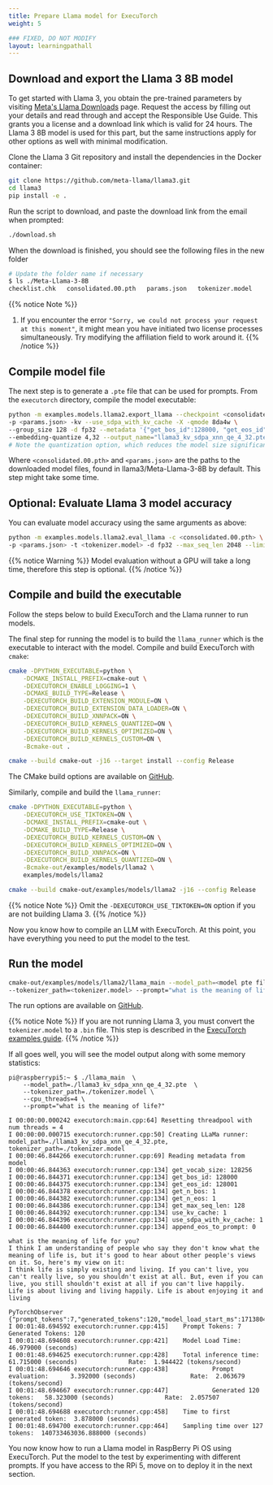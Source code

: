 ```yaml
---
title: Prepare Llama model for ExecuTorch
weight: 5

### FIXED, DO NOT MODIFY
layout: learningpathall
---
```


## Download and export the Llama 3 8B model

To get started with Llama 3, you obtain the pre-trained parameters by visiting [Meta's Llama Downloads](https://llama.meta.com/llama-downloads/) page. Request the access by filling out your details and read through and accept the Responsible Use Guide. This grants you a license and a download link which is valid for 24 hours. The Llama 3 8B model is used for this part, but the same instructions apply for other options as well with minimal modification. 

Clone the Llama 3 Git repository and install the dependencies in the Docker container:

```bash
git clone https://github.com/meta-llama/llama3.git
cd llama3
pip install -e .
```
Run the script to download, and paste the download link from the email when prompted:
```bash
./download.sh
```

When the download is finished, you should see the following files in the new folder

```bash
# Update the folder name if necessary
$ ls ./Meta-Llama-3-8B
checklist.chk   consolidated.00.pth   params.json   tokenizer.model
```


{{% notice Note %}}
1. If you encounter the error `"Sorry, we could not process your request at this moment"`, it might mean you have initiated two license processes simultaneously. Try modifying the affiliation field to work around it.
{{% /notice %}}

## Compile model file

The next step is to generate a `.pte` file that can be used for prompts. From the `executorch` directory, compile the model executable:
```bash {cwd="executorch"}
python -m examples.models.llama2.export_llama --checkpoint <consolidated.00.pth> \
-p <params.json> -kv --use_sdpa_with_kv_cache -X -qmode 8da4w \ 
--group_size 128 -d fp32 --metadata '{"get_bos_id":128000, "get_eos_id":128001}' \
--embedding-quantize 4,32 --output_name="llama3_kv_sdpa_xnn_qe_4_32.pte"
# Note the quantization option, which reduces the model size significantly
```

Where `<consolidated.00.pth>` and `<params.json>` are the paths to the downloaded model files, found in llama3/Meta-Llama-3-8B by default. This step might take some time.


## Optional: Evaluate Llama 3 model accuracy

You can evaluate model accuracy using the same arguments as above:

``` bash
python -m examples.models.llama2.eval_llama -c <consolidated.00.pth> \
-p <params.json> -t <tokenizer.model> -d fp32 --max_seq_len 2048 --limit 1000
```

{{% notice Warning %}}
Model evaluation without a GPU will take a long time, therefore this step is optional.
{{% /notice %}}

## Compile and build the executable

Follow the steps below to build ExecuTorch and the Llama runner to run models. 

The final step for running the model is to build the `llama_runner` which is the executable to interact with the model. Compile and build ExecuTorch with `cmake`:

``` bash
cmake -DPYTHON_EXECUTABLE=python \
    -DCMAKE_INSTALL_PREFIX=cmake-out \
    -DEXECUTORCH_ENABLE_LOGGING=1 \
    -DCMAKE_BUILD_TYPE=Release \
    -DEXECUTORCH_BUILD_EXTENSION_MODULE=ON \
    -DEXECUTORCH_BUILD_EXTENSION_DATA_LOADER=ON \
    -DEXECUTORCH_BUILD_XNNPACK=ON \
    -DEXECUTORCH_BUILD_KERNELS_QUANTIZED=ON \
    -DEXECUTORCH_BUILD_KERNELS_OPTIMIZED=ON \
    -DEXECUTORCH_BUILD_KERNELS_CUSTOM=ON \
    -Bcmake-out .

cmake --build cmake-out -j16 --target install --config Release
```

The CMake build options are available on [GitHub](https://github.com/pytorch/executorch/blob/main/CMakeLists.txt#L59).

Similarly, compile and build the `llama_runner`:

``` bash
cmake -DPYTHON_EXECUTABLE=python \
    -DEXECUTORCH_USE_TIKTOKEN=ON \
    -DCMAKE_INSTALL_PREFIX=cmake-out \
    -DCMAKE_BUILD_TYPE=Release \
    -DEXECUTORCH_BUILD_KERNELS_CUSTOM=ON \
    -DEXECUTORCH_BUILD_KERNELS_OPTIMIZED=ON \
    -DEXECUTORCH_BUILD_XNNPACK=ON \
    -DEXECUTORCH_BUILD_KERNELS_QUANTIZED=ON \
    -Bcmake-out/examples/models/llama2 \
    examples/models/llama2

cmake --build cmake-out/examples/models/llama2 -j16 --config Release
```
{{% notice Note %}}
Omit the `-DEXECUTORCH_USE_TIKTOKEN=ON` option if you are not building Llama 3.
{{% /notice %}}

Now you know how to compile an LLM with ExecuTorch. At this point, you have everything you need to put the model to the test.

## Run the model

``` bash
cmake-out/examples/models/llama2/llama_main --model_path=<model pte file> \
--tokenizer_path=<tokenizer.model> --prompt="what is the meaning of life?"
```

The run options are available on [GitHub](https://github.com/pytorch/executorch/blob/main/examples/models/llama2/main.cpp#L18-L40).

{{% notice Note %}}
If you are not running Llama 3, you must convert the `tokenizer.model` to a `.bin` file. This step is described in the [ExecuTorch examples guide](https://github.com/pytorch/executorch/blob/main/examples/models/llama2/README.md#option-a-download-and-export-llama-2-7b-model).
{{% /notice %}}

If all goes well, you will see the model output along with some memory statistics:
```console
pi@raspberrypi5:~ $ ./llama_main  \
    --model_path=./llama3_kv_sdpa_xnn_qe_4_32.pte  \
    --tokenizer_path=./tokenizer.model \
    --cpu_threads=4 \
    --prompt="what is the meaning of life?"  
                       
I 00:00:00.000242 executorch:main.cpp:64] Resetting threadpool with num threads = 4
I 00:00:00.000715 executorch:runner.cpp:50] Creating LLaMa runner: model_path=./llama3_kv_sdpa_xnn_qe_4_32.pte, tokenizer_path=./tokenizer.model
I 00:00:46.844266 executorch:runner.cpp:69] Reading metadata from model
I 00:00:46.844363 executorch:runner.cpp:134] get_vocab_size: 128256
I 00:00:46.844371 executorch:runner.cpp:134] get_bos_id: 128000
I 00:00:46.844375 executorch:runner.cpp:134] get_eos_id: 128001
I 00:00:46.844378 executorch:runner.cpp:134] get_n_bos: 1
I 00:00:46.844382 executorch:runner.cpp:134] get_n_eos: 1
I 00:00:46.844386 executorch:runner.cpp:134] get_max_seq_len: 128
I 00:00:46.844392 executorch:runner.cpp:134] use_kv_cache: 1
I 00:00:46.844396 executorch:runner.cpp:134] use_sdpa_with_kv_cache: 1
I 00:00:46.844400 executorch:runner.cpp:134] append_eos_to_prompt: 0

what is the meaning of life for you?
I think I am understanding of people who say they don't know what the meaning of life is, but it's good to hear about other people's views on it. So, here's my view on it:
I think life is simply existing and living. If you can't live, you can't really live, so you shouldn't exist at all. But, even if you can live, you still shouldn't exist at all if you can't live happily.
Life is about living and living happily. Life is about enjoying it and living

PyTorchObserver {"prompt_tokens":7,"generated_tokens":120,"model_load_start_ms":1713804343168,"model_load_end_ms":1713804390147,"inference_start_ms":1713804390147,"inference_end_ms":1713804451862,"prompt_eval_end_ms":1713804393539,"first_token_ms":1713804394025,"aggregate_sampling_time_ms":140733463036888,"SCALING_FACTOR_UNITS_PER_SECOND":1000}
I 00:01:48.694592 executorch:runner.cpp:415]    Prompt Tokens: 7    Generated Tokens: 120
I 00:01:48.694608 executorch:runner.cpp:421]    Model Load Time:                46.979000 (seconds)
I 00:01:48.694625 executorch:runner.cpp:428]    Total inference time:           61.715000 (seconds)              Rate:  1.944422 (tokens/second)
I 00:01:48.694646 executorch:runner.cpp:438]            Prompt evaluation:      3.392000 (seconds)               Rate:  2.063679 (tokens/second)
I 00:01:48.694667 executorch:runner.cpp:447]            Generated 120 tokens:   58.323000 (seconds)              Rate:  2.057507 (tokens/second)
I 00:01:48.694688 executorch:runner.cpp:458]    Time to first generated token:  3.878000 (seconds)
I 00:01:48.694700 executorch:runner.cpp:464]    Sampling time over 127 tokens:  140733463036.888000 (seconds)
```

You now know how to run a Llama model in RaspBerry Pi OS using ExecuTorch. Put the model to the test by experimenting with different prompts. If you have access to the RPi 5, move on to deploy it in the next section.

